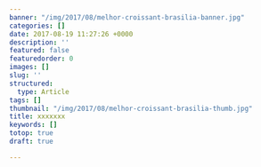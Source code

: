 ```yaml
---
banner: "/img/2017/08/melhor-croissant-brasilia-banner.jpg"
categories: []
date: 2017-08-19 11:27:26 +0000
description: ''
featured: false
featuredorder: 0
images: []
slug: ''
structured:
  type: Article
tags: []
thumbnail: "/img/2017/08/melhor-croissant-brasilia-thumb.jpg"
title: xxxxxxx
keywords: []
totop: true
draft: true

---
```

